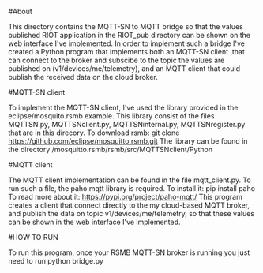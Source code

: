 #About

This directory contains the MQTT-SN to MQTT bridge so that the values published  RIOT application in the RIOT_pub directory can be shown on the  web interface I've implemented.
In order to implement such a bridge I've created a Python program that implements both an MQTT-SN client ,that can connect to the broker and subscibe to the topic the values are published on (v1/devices/me/telemetry), and an MQTT client that could publish the received data on the cloud broker.

#MQTT-SN client

To implement the MQTT-SN client, I've used the library provided in the eclipse/mosquito.rsmb example. This library consist of the files MQTTSN.py, MQTTSNclient.py, MQTTSNinternal.py, MQTTSNregister.py that are in this direcory.
To download rsmb:
git clone https://github.com/eclipse/mosquitto.rsmb.git
The library can be found in the directory /mosquitto.rsmb/rsmb/src/MQTTSNclient/Python

#MQTT client

The MQTT client implementation can be found in the file mqtt_client.py.
To run such a file, the paho.mqtt library is required.
To install it: pip install paho
To read more about it: https://pypi.org/project/paho-mqtt/
This program creates a client that connect directly to the my cloud-based MQTT broker, and publish the data on topic v1/devices/me/telemetry, so that these values can be shown in the web interface I've implemented.

#HOW TO RUN

To run this program, once your RSMB MQTT-SN broker is running you just need to run
python bridge.py